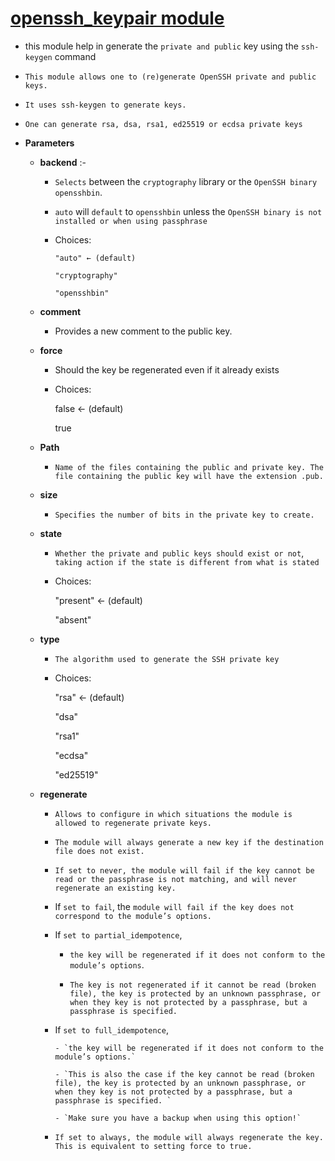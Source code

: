# <ins> openssh_keypair module </ins> #

- this module help in generate the `private and public` key using the `ssh-keygen` command 

- `This module allows one to (re)generate OpenSSH private and public keys.`

- `It uses ssh-keygen to generate keys.`

- `One can generate rsa, dsa, rsa1, ed25519 or ecdsa private keys `

- **Parameters**
  
  - **backend** :-
    
    - `Selects` between the `cryptography` library or the `OpenSSH binary` `opensshbin`.   
    
    - `auto` will `default` to `opensshbin` unless the `OpenSSH binary is not installed or when using passphrase `

    - Choices:

       `"auto" ← (default)`

        `"cryptography"`

        `"opensshbin"`


  - **comment**
    
    - Provides a new comment to the public key.

  - **force**
    
    -  Should the key be regenerated even if it already exists

    - Choices:

        false ← (default)

        true

  - **Path**
    
    - `Name of the files containing the public and private key. The file containing the public key will have the extension .pub.`

  - **size**
    
    - `Specifies the number of bits in the private key to create. ` 

  - **state**
    
    - `Whether the private and public keys should exist or not`, `taking action if the state is different from what is stated` 
    
    - Choices:

        "present" ← (default)

        "absent"

  - **type**
    
    - `The algorithm used to generate the SSH private key `
    
    - Choices:

        "rsa" ← (default)

        "dsa"

        "rsa1"

        "ecdsa"

        "ed25519"

  - **regenerate**
    
    - `Allows to configure in which situations the module is allowed to regenerate private keys.` 
    
    - `The module will always generate a new key if the destination file does not exist.`

    - `If set to never, the module will fail if the key cannot be read or the passphrase is not matching, and will never regenerate an existing key.`

    - If `set to fail`, the `module will fail if the key does not correspond to the module’s options.`

    - If `set to partial_idempotence`, 
        
        - `the key will be regenerated if it does not conform to the module’s options`. 
        
        - `The key is not regenerated if it cannot be read (broken file), the key is protected by an unknown passphrase, or when they key is not protected by a passphrase, but a passphrase is specified.`

    - If `set to full_idempotence`, 
          
          - `the key will be regenerated if it does not conform to the module’s options.` 
          
          - `This is also the case if the key cannot be read (broken file), the key is protected by an unknown passphrase, or when they key is not protected by a passphrase, but a passphrase is specified. `
          
          - `Make sure you have a backup when using this option!`

    - `If set to always, the module will always regenerate the key. This is equivalent to setting force to true. `
 
 

 
